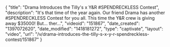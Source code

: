{
    "title": "Drama Introduces the Tilly's x Y&R #SPENDRECKLESS Contest",
    "description": "It's that time of the year again. Our friend Drama has another #SPENDRECKLESS Contest for you all. This time the Y&R crew is giving away $35000! But... ther...",
    "videoid": "151867",
    "date_created": "1397072620",
    "date_modified": "1418181272",
    "type": "captivate",
    "layout": "video",
    "url": "\/v\/drama-introduces-the-tilly-s-x-y-r-spendreckless-contest\/151867"
}